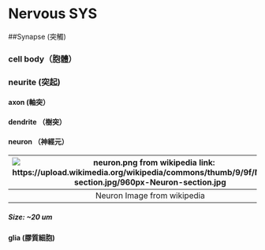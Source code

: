 # Nervous SYS

##Synapse (突觸)

### cell body（胞體）

### neurite (突起)

#### axon (軸突）

#### dendrite （樹突）

#### neuron （神經元）

| ![neuron.png from wikipedia link: https://upload.wikimedia.org/wikipedia/commons/thumb/9/9f/Neuron-section.jpg/960px-Neuron-section.jpg ](images/neuron.png) |
|:---------------------:|
| Neuron Image from wikipedia |

##### Size: ~20 um

#### glia (膠質細胞)
